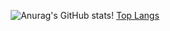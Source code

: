 

<div align = "center">
  
![Anurag's GitHub stats](https://github-readme-stats.vercel.app/api?username=kyoonge&show_icons=true&theme=tokyonight)!&nbsp;[Top Langs](https://github-readme-stats.vercel.app/api/top-langs/?username=kyoonge&layout=compact&theme=tokyonight)
</div>


